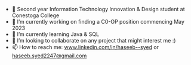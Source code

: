 - 💬 Second year Information Technology Innovation & Design student at Conestoga College
- 🔭 I’m currently working on finding a C0-OP position commencing May 2023
- 🌱 I’m currently learning Java & SQL
- 👯 I’m looking to collaborate on any project that might interest me :)
- 📫 How to reach me: www.linkedin.com/in/haseeb--syed or haseeb.syed2247@gmail.com

